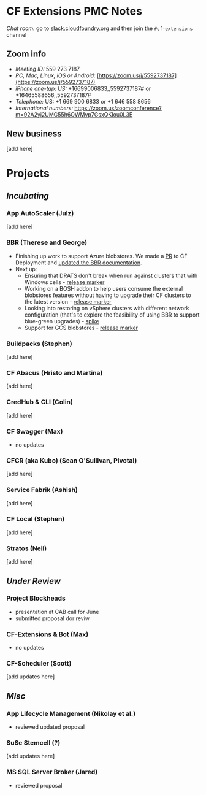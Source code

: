 # CF Extensions PMC Notes

*Chat room:* go to [slack.cloudfoundry.org](https://slack.cloudfoundry.org) and then join the `#cf-extensions` channel

## Zoom info

- *Meeting ID:* 559 273 7187
- *PC, Mac, Linux, iOS or Android:* [https://zoom.us/j/5592737187](https://zoom.us/j/5592737187)
- *iPhone one-tap: US:* +16699006833,,5592737187#  or +16465588656,,5592737187# 
- *Telephone:* US: +1 669 900 6833  or +1 646 558 8656 
- *International numbers:* https://zoom.us/zoomconference?m=92A2yi2UMG55h6OWMvp7GsxQKIou0L3E

## New business

[add here]

# Projects

## _Incubating_

### App AutoScaler (Julz)

[add here]

### BBR (Therese and George)

* Finishing up work to support Azure blobstores. We made a [PR](https://github.com/cloudfoundry/cf-deployment/pull/526) to CF Deployment and [updated the BBR documentation](https://github.com/cloudfoundry/docs-bbr/pull/37).
* Next up:
  - Ensuring that DRATS don't break when run against clusters that with Windows cells - [release marker](https://www.pivotaltracker.com/story/show/158112760) 
  - Working on a BOSH addon to help users consume the external blobstores features without having to upgrade their CF clusters to the latest version - [release marker](https://www.pivotaltracker.com/story/show/157694394)
  - Looking into restoring on vSphere clusters with different network configuration (that's to explore the feasibility of using BBR to support blue-green upgrades) - [spike](https://www.pivotaltracker.com/story/show/158110082)
  - Support for GCS blobstores - [release marker](https://www.pivotaltracker.com/story/show/154212222)

### Buildpacks (Stephen)

[add here]

### CF Abacus (Hristo and Martina)

[add here]

### CredHub & CLI (Colin)

[add here]

### CF Swagger (Max)

- no updates

### CFCR (aka Kubo) (Sean O'Sullivan, Pivotal)

[add here]

### Service Fabrik (Ashish)

[add here]

### CF Local (Stephen)

[add here]

### Stratos (Neil)

[add here]

## _Under Review_

### Project Blockheads

- presentation at CAB call for June
- submitted proposal dor reviw

### CF-Extensions & Bot (Max)

- no updates

### CF-Scheduler (Scott)

[add updates here]

## _Misc_

### App Lifecycle Management (Nikolay et al.)

- reviewed updated proposal

### SuSe Stemcell (?)

[add updates here]

### MS SQL Server Broker (Jared)

- reviewed proposal
